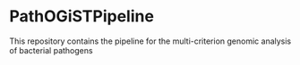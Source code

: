 # PathOGiSTPipeline
This repository contains the pipeline for the multi-criterion genomic analysis of bacterial pathogens
